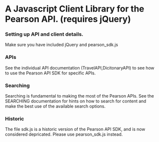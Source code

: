 A Javascript Client Library for the Pearson API. (requires jQuery)
===================================================================

### Setting up API and client details.
Make sure you have included jQuery and pearson_sdk.js

### APIs
See the individual API documentation (TravelAPI,DicitonaryAPI) to see how to use the Pearson API SDK for specific APIs.

### Searching
Searching is fundamental to making the most of the Pearson APIs. See the SEARCHING documentation for hints on how to search for content and make the best use of the available search options.

### Historic
The file sdk.js is a historic version of the Pearson API SDK, and is now considered depricated. Please use pearson_sdk.js instead.

